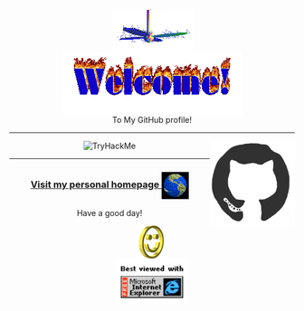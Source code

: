 <div align="center">
<img src="img/fan-1.gif" alt="Fan" align="center">
</div>

<div align="center">
<img src="img/welcome-fire.gif" alt="Welcome" align="center">
</div>

<div align="center">
To My  GitHub profile!
 <hr>

<div >
<img src="https://tryhackme-badges.s3.amazonaws.com/hrishabh57dev.png" alt="TryHackMe">

<img src="img/octo.gif" alt="GitHub Logo" width="150" height="150" align="right"/>
</div>

<hr>
</div>


<h3 align="center">
<a href="https://github.com/Hrishabh57Dev">Visit my personal homepage

<img src="img/website.gif" alt="Visit homepage" align="center">
</a>
</h3>




<div align="center">
<p>Have a good day!</p>
<div>
<img src="img/smile.gif" alt="Smiley" align="center">
</div>
</div>



<div align="center">
<img src="img/ie.jpg" alt="Best viewed with Microsoft Internet Explorer" align="center" width="128">
</div>
